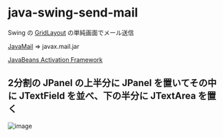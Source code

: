 # java-swing-send-mail
Swing の [GridLayout](https://docs.oracle.com/javase/jp/11/docs/api/java.desktop/java/awt/GridLayout.html) の単純画面でメール送信

[JavaMail](https://javaee.github.io/javamail/) => javax.mail.jar

[JavaBeans Activation Framework](https://mvnrepository.com/artifact/com.sun.activation/javax.activation)

## 2分割の JPanel の上半分に JPanel を置いてその中に JTextField を並べ、下の半分に JTextArea を置く

![image](https://user-images.githubusercontent.com/1501327/131048507-dac828e5-3bc5-4275-aeee-8ad4727c09cc.png)

